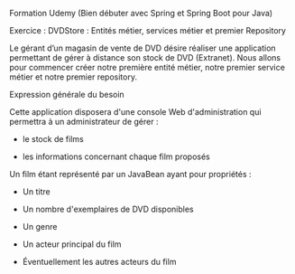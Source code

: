 Formation Udemy (Bien débuter avec Spring et Spring Boot pour Java)

Exercice : DVDStore : Entités métier, services métier et premier Repository

Le gérant d’un magasin de vente de DVD désire réaliser une application permettant de gérer à distance son stock de DVD (Extranet). Nous allons pour commencer créer notre première entité métier, notre premier service métier et notre premier repository.

Expression générale du besoin

Cette application disposera d'une console Web d'administration qui permettra à un administrateur de gérer :

- le stock de films

- les informations concernant chaque film proposés

Un film étant représenté par un JavaBean ayant pour propriétés :

- Un titre

- Un nombre d'exemplaires de DVD disponibles

- Un genre

- Un acteur principal du film

- Éventuellement les autres acteurs du film
